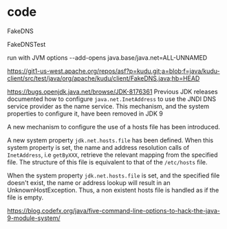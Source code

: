 # code
FakeDNS

FakeDNSTest 

run with JVM options   --add-opens java.base/java.net=ALL-UNNAMED

https://git1-us-west.apache.org/repos/asf?p=kudu.git;a=blob;f=java/kudu-client/src/test/java/org/apache/kudu/client/FakeDNS.java;hb=HEAD



https://bugs.openjdk.java.net/browse/JDK-8176361
Previous JDK releases documented how to configure `java.net.InetAddress` to use the JNDI DNS service provider as the name service. This mechanism, and the system properties to configure it, have been removed in JDK 9 
  
  
A new mechanism to configure the use of a hosts file has been introduced. 
  
A new system property `jdk.net.hosts.file` has been defined. When this system property is set, the name and address resolution calls of `InetAddress`, i.e `getByXXX`, retrieve the relevant mapping from the specified file. The structure of this file is equivalent to that of the `/etc/hosts` file. 
  
When the system property `jdk.net.hosts.file` is set, and the specified file doesn't exist, the name or address lookup will result in an UnknownHostException. Thus, a non existent hosts file is handled as if the file is empty.


https://blog.codefx.org/java/five-command-line-options-to-hack-the-java-9-module-system/
